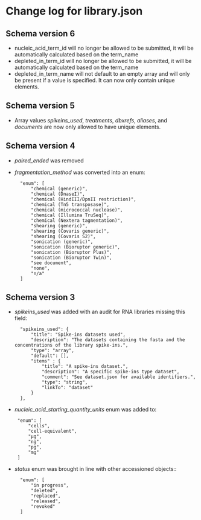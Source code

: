 Change log for library.json
===========================

Schema version 6
----------------

* nucleic_acid_term_id will no longer be allowed to be submitted, it will be automatically calculated based on the term_name
* depleted_in_term_id will no longer be allowed to be submitted, it will be automatically calculated based on the term_name
* depleted_in_term_name will not default to an empty array and will only be present if a value is specified. It can now only contain unique elements.

Schema version 5
----------------

* Array values *spikeins_used*, *treatments*, *dbxrefs*, *aliases*, and *documents* are now only allowed to have unique elements.

Schema version 4
----------------

* *paired_ended* was removed

* *fragmentation_method* was converted into an enum:

        "enum": [
            "chemical (generic)",
            "chemical (DnaseI)",
            "chemical (HindIII/DpnII restriction)",
            "chemical (Tn5 transposase)",
            "chemical (micrococcal nuclease)",
            "chemical (Illumina TruSeq)",
            "chemical (Nextera tagmentation)",
            "shearing (generic)",
            "shearing (Covaris generic)",
            "shearing (Covaris S2)",
            "sonication (generic)",
            "sonication (Bioruptor generic)",
            "sonication (Bioruptor Plus)",
            "sonication (Bioruptor Twin)",
            "see document",
            "none",
            "n/a"
        ]

Schema version 3
----------------

* *spikeins_used* was added with an audit for RNA libraries missing this field:

        "spikeins_used": {
            "title": "Spike-ins datasets used",
            "description": "The datasets containing the fasta and the concentrations of the library spike-ins.",
            "type": "array",
            "default": [],
            "items" : {
                "title": "A spike-ins dataset.",
                "description": "A specific spike-ins type dataset",
                "comment": "See dataset.json for available identifiers.",
                "type": "string",
                "linkTo": "dataset"
            }
        },

*  *nucleic_acid_starting_quantity_units* enum was added to:

        "enum": [
            "cells",
            "cell-equivalent",
            "µg",
            "ng",
            "pg",
            "mg"
        ]

* *status* enum was brought in line with other accessioned objects::

        "enum": [
            "in progress",
            "deleted",
            "replaced",
            "released",
            "revoked"
        ]
